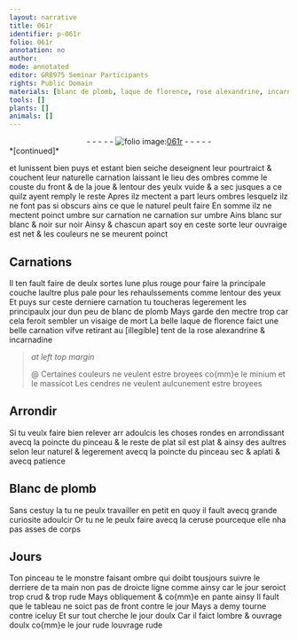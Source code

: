 ```yaml
---
layout: narrative
title: 061r
identifier: p-061r
folio: 061r
annotation: no
author:
mode: annotated
editor: GR8975 Seminar Participants
rights: Public Domain
materials: [blanc de plomb, laque de florence, rose alexandrine, incarnadine, minium, massicot, cendres, Blanc de plomb, ceruse]
tools: []
plants: []
animals: []
---
```


<div class="folio" align="center">- - - - - <a href="http://gallica.bnf.fr/ark:/12148/btv1b10500001g/f127.image" target="_blank"><img src="https://cu-mkp.github.io/2017-workshop-edition/assets/photo-icon.png" alt="folio image: " style="display:inline-block; margin-bottom:-3px;"/>061r</a> - - - - - </div>   
*[continued]*
  
et lunissent bien puys et estant bien seiche deseignent leur pourtraict & couchent leur naturelle carnation laissant le lieu des ombres comme le couste du front & de la joue & lentour des yeulx vuide & a sec jusques a ce quilz ayent remply le reste Apres ilz mectent a part leurs ombres lesquelz ilz ne font pas si obscurs ains ce que le naturel peult faire En somme ilz ne mectent poinct umbre sur carnation ne carnation sur umbre Ains blanc sur blanc & noir sur noir Ainsy & chascun apart soy en ceste sorte leur ouvraige est net & les couleurs ne se meurent poinct
    

## Carnations

 
Il ten fault faire de deulx sortes lune plus rouge pour faire la principale couche laultre plus pale pour les rehaulssements comme lentour des yeux Et puys sur ceste derniere carnation tu toucheras legerement les principaulx jour dun peu de <span class="m">blanc de plomb</span> Mays garde den mectre trop car cela feroit sembler un visaige de mort La belle <span class="m">laque de <span class="pl">florence</span></span> faict une belle carnation vifve retirant au [illegible] tent de la <span class="m">rose alexandrine</span> & <span class="m">incarnadine</span>
 
> *at left top margin*
> 
>   @ Certaines couleurs ne veulent estre broyees co{mm}e le <span class="m">minium</span> et le <span class="m">massicot</span> Les <span class="m">cendres</span> ne veulent aulcunement estre broyees
    

## Arrondir

 
Si tu veulx faire bien relever arr adoulcis les choses rondes en arrondissant avecq la poincte du pinceau & le reste de plat sil est plat & ainsy des aultres selon leur naturel & legerement avecq la poincte du pinceau sec & aplati & avecq patience
    

## <span class="m">Blanc de plomb</span>

 
Sans cestuy la tu ne peulx travailler en petit en quoy il fault avecq grande curiosite adoulcir Or tu ne le peulx faire avecq la <span class="m">ceruse</span> pourceque elle nha pas asses de corps
    

## Jours

 
Ton pinceau te le monstre faisant ombre qui doibt tousjours suivre le derriere de ta main non pas de droicte ligne comme ainsy  car le jour seroict trop crud & trop rude Mays obliquement & co{mm}e en pante ainsy   Il fault que le tableau ne soict pas de front contre le jour Mays a demy tourne contre iceluy Et sur tout  cherche le jour doulx Car il faict lombre & ouvrage doulx co{mm}e le jour rude louvrage rude
 